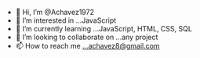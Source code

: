 - 👋 Hi, I’m @Achavez1972
- 👀 I’m interested in ...JavaScript 
- 🌱 I’m currently learning ...JavaScript, HTML, CSS, SQL
- 💞️ I’m looking to collaborate on ...any project 
- 📫 How to reach me ...achavez8@gmail.com

<!---
Achavez1972/Achavez1972 is a ✨ special ✨ repository because its `README.md` (this file) appears on your GitHub profile.
You can click the Preview link to take a look at your changes.
--->
